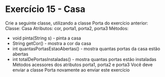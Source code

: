 # Exercício 15 - Casa
Crie a seguinte classe, utilizando a classe Porta do exercício anterior:
Classe: Casa
Atributos: cor, porta1, porta2, porta3 
Métodos:
* void pinta(String s) - pinta a casa
* String getCor() - mostra a cor da casa
* int quantasPortasEstaoAbertas() - mostra quantas portas da casa estão abertas
* int totalDePortasInstaladas() - mostra quantas portas estão instaladas
Métodos acessores dos atributos porta1, porta2 e porta3
Você deve enviar a classe Porta novamente ao enviar este exercício
